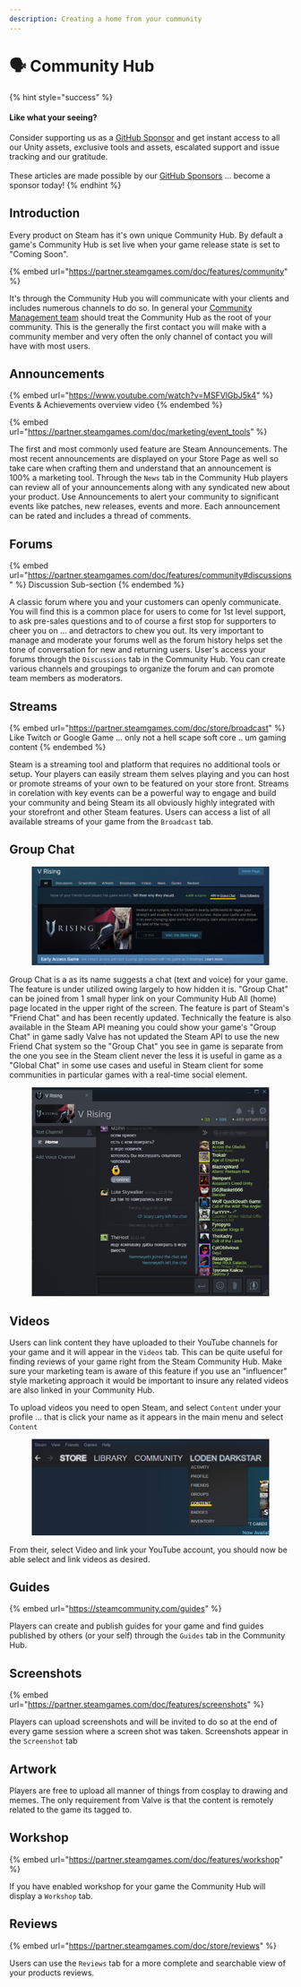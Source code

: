 ```yaml
---
description: Creating a home from your community
---
```


# 🗣 Community Hub

{% hint style="success" %}
#### Like what your seeing?

Consider supporting us as a [GitHub Sponsor](../become-a-sponsor.md) and get instant access to all our Unity assets, exclusive tools and assets, escalated support and issue tracking and our gratitude.\
\
These articles are made possible by our [GitHub Sponsors](https://github.com/sponsors/heathen-engineering) ... become a sponsor today!
{% endhint %}

## Introduction

Every product on Steam has it's own unique Community Hub. By default a game's Community Hub is set live when your game release state is set to "Coming Soon".&#x20;

{% embed url="https://partner.steamgames.com/doc/features/community" %}

It's through the Community Hub you will communicate with your clients and includes numerous channels to do so. In general your [Community Management team](../sourcing/community.md) should treat the Community Hub as the root of your community. This is the generally the first contact you will make with a community member and very often the only channel of contact you will have with most users.

## Announcements

{% embed url="https://www.youtube.com/watch?v=MSFVlGbJ5k4" %}
Events & Achievements overview video
{% endembed %}

{% embed url="https://partner.steamgames.com/doc/marketing/event_tools" %}

The first and most commonly used feature are Steam Announcements. The most recent announcements are displayed on your Store Page as well so take care when crafting them and understand that an announcement is 100% a marketing tool. Through the `News` tab in the Community Hub players can review all of your announcements along with any syndicated new about your product. Use Announcements to alert your community to significant events like patches, new releases, events and more. Each announcement can be rated and includes a thread of comments.&#x20;

## Forums

{% embed url="https://partner.steamgames.com/doc/features/community#discussions" %}
Discussion Sub-section
{% endembed %}

A classic forum where you and your customers can openly communicate. You will find this is a common place for users to come for 1st level support, to ask pre-sales questions and to of course a first stop for supporters to cheer you on ... and detractors to chew you out. Its very important to manage and moderate your forums well as the forum history helps set the tone of conversation for new and returning users. User's access your forums through the `Discussions` tab in the Community Hub. You can create various channels and groupings to organize the forum and can promote team members as moderators.

## Streams

{% embed url="https://partner.steamgames.com/doc/store/broadcast" %}
Like Twitch or Google Game ... only not a hell scape soft core .. um gaming content
{% endembed %}

Steam is a streaming tool and platform that requires no additional tools or setup. Your players can easily stream them selves playing and you can host or promote streams of your own to be featured on your store front. Streams in corelation with key events can be a powerful way to engage and build your community and being Steam its all obviously highly integrated with your storefront and other Steam features. Users can access a list of all available streams of your game from the `Broadcast` tab.

## Group Chat

<figure><img src="../../../.gitbook/assets/image (4) (2).png" alt=""><figcaption></figcaption></figure>

Group Chat is a as its name suggests a chat (text and voice) for your game. The feature is under utilized owing largely to how hidden it is. "Group Chat" can be joined from 1 small hyper link on your Community Hub All (home) page located in the upper right of the screen. The feature is part of Steam's "Friend Chat" and has been recently updated. Technically the feature is also available in the Steam API meaning you could show your game's "Group Chat" in game sadly Valve has not updated the Steam API to use the new Friend Chat system so the "Group Chat" you see in game is separate from the one you see in the Steam client never the less it is useful in game as a "Global Chat" in some use cases and useful in Steam client for some communities in particular games with a real-time social element.

<figure><img src="../../../.gitbook/assets/image.png" alt=""><figcaption></figcaption></figure>

## Videos

Users can link content they have uploaded to their YouTube channels for your game and it will appear in the `Videos` tab. This can be quite useful for finding reviews of your game right from the Steam Community Hub. Make sure your marketing team is aware of this feature if you use an "influencer" style marketing approach it would be important to insure any related videos are also linked in your Community Hub.

To upload videos you need to open Steam, and select `Content` under your profile ... that is click your name as it appears in the main menu and select `Content`

<figure><img src="../../../.gitbook/assets/image (3).png" alt=""><figcaption></figcaption></figure>

From their, select Video and link your YouTube account, you should now be able select and link videos as desired.

## Guides

{% embed url="https://steamcommunity.com/guides" %}

Players can create and publish guides for your game and find guides published by others (or your self) through the `Guides` tab in the Community Hub.

## Screenshots

{% embed url="https://partner.steamgames.com/doc/features/screenshots" %}

Players can upload screenshots and will be invited to do so at the end of every game session where a screen shot was taken. Screenshots appear in the `Screenshot` tab

## Artwork

Players are free to upload all manner of things from cosplay to drawing and memes. The only requirement from Valve is that the content is remotely related to the game its tagged to.

## Workshop

{% embed url="https://partner.steamgames.com/doc/features/workshop" %}

If you have enabled workshop for your game the Community Hub will display a `Workshop` tab.

## Reviews

{% embed url="https://partner.steamgames.com/doc/store/reviews" %}

Users can use the `Reviews` tab for a more complete and searchable view of your products reviews.
